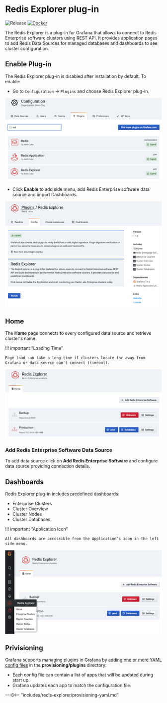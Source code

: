 # Redis Explorer plug-in

![Release](https://img.shields.io/github/v/release/redisgrafana/grafana-redis-explorer.svg) [![Docker](https://github.com/RedisGrafana/grafana-redis-explorer/workflows/Docker/badge.svg)](https://github.com/orgs/RedisGrafana/packages/container/package/redis-explorer)

The Redis Explorer is a plug-in for Grafana that allows to connect to Redis Enterprise software clusters using REST API. It provides application pages to add Redis Data Sources for managed databases and dashboards to see cluster configuration.

## Enable Plug-in

The Redis Explorer plug-in is disabled after installation by default. To enable:

- Go to `Configuration` -> `Plugins` and choose Redis Explorer plug-in.

![Grafana plug-ins](../images/redis-explorer/grafana-plugins.png)

- Click **Enable** to add side menu, add Redis Enterprise software data source and import Dashboards.

![Enable Redis Explorer plug-in](../images/redis-explorer/enable.png)

## Home

The **Home** page connects to every configured data source and retrieve cluster's name.

!!! important "Loading Time"

    Page load can take a long time if clusters locate far away from Grafana or data source can't connect (timeout).

![Manage Redis Data Sources](../images/redis-explorer/home.png)

### Add Redis Enterprise Software Data Source

To add data source click on **Add Redis Enterprise Software** and configure data source providing connection details.

## Dashboards

Redis Explorer plug-in includes predefined dashboards:

- Enterprise Clusters
- Cluster Overview
- Cluster Nodes
- Cluster Databases

!!! important "Application Icon"

    All dashboards are accessible from the Application's icon in the left side menu.

![Redis Application plug-ins](../images/redis-explorer/menu.png)

## Privisioning

Grafana supports managing plugins in Grafana by [adding one or more YAML config files](https://grafana.com/docs/grafana/latest/administration/provisioning/) in the **provisioning/plugins** directory:

- Each config file can contain a list of apps that will be updated during start up.
- Grafana updates each app to match the configuration file.

---8<-- "includes/redis-explorer/provisioning-yaml.md"
